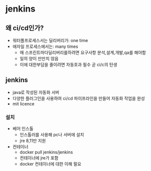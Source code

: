 # jenkins

## 왜 ci/cd인가?

- 워터폴프로세스서는 딜리버리가: one time
- 애자일 프로세스에서는: many times
  - 매 스프린트마다딜리버리를하려면 요구사항 분석,설계,개발,qa를 해야함
  - 일의 양이 만만치 않음
  - 이에 대한부담을 줄이려면 자동호과 필수 곧 ci/c의 탄생

## jenkins

- java로 작성된 자동화 서버
- 다양한 플러그인을 사용하여 ci/cd 파이프라인을 만들어 자동화 작업을 완성
- mit licence

### 설치

- 베어 인스톨
  - 인스톨러를 사용해 pc나 서버에 설치
  - jre 8,11만 지원
- 컨테이너
  - docker pull jenkins/jenkins
  - 컨테이너에 jre가 포함
  - docker 컨테이너에 대한 이해 필요

